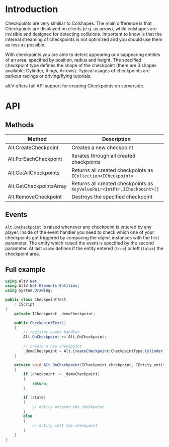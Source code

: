 # Introduction
Checkpoints are very similiar to Colshapes. The main difference is that Checkpoints are displayed on clients (e.g. as arrow), while colshapes are invisible and designed for detecting collisions. Important to know is that the internal streaming of checkpoints is not optimized and you should use them as less as possible.

With checkpoints you are able to detect appearing or disappearing entities of an area, specified by position, radius and height.
The specified checkpoint type defines the shape of the checkpoint (there are 3 shapes available: Cylinder, Rings, Arrows). Typical usages of checkpoints are parkour racings or driving/flying tutorials.

alt:V offers full API support for creating Checkpoints on serverside.

# API
## Methods

Method | Description
-------|------------
Alt.CreateCheckpoint | Creates a new checkpoint
Alt.ForEachCheckpoint | Iterates through all created checkpoints
Alt.GetAllCheckpoints | Returns all created checkpoints as `ICollection<ICheckpoint>`
Alt.GetCheckpointsArray | Returns all created checkpoints as `KeyValuePair<IntPtr,ICheckpoint>[]`
Alt.RemoveCheckpoint | Destroys the specified checkpoint

## Events
`Alt.OnCheckpoint` is raised whenever any checkpoint is entered by any player.
Inside of the event handler you need to check which one of your checkpoints got triggered by comparing the object instances with the first parameter.
The entity which raised the event is specified by the second parameter.
At last `state` defines if the entity entered (`true`) or left (`false`) the checkpoint area.

## Full example
```cs
using AltV.Net;
using AltV.Net.Elements.Entities;
using System.Drawing;

public class CheckpointTest
    : IScript
{
    private ICheckpoint _demoCheckpoint;

    public CheckpointTest()
    {
        // register event handler
        Alt.OnCheckpoint += Alt_OnCheckpoint;
        
        // create a new checkpoint
        _demoCheckpoint = Alt.CreateCheckpoint(CheckpointType.Cylinder, new Position(), 1.5f, 2f, Color.Yellow);
    }

    private void Alt_OnCheckpoint(ICheckpoint checkpoint, IEntity entity, bool state)
    {
        if (checkpoint != _demoCheckpoint)
        {
            return;
        }

        if (state)
        {
            // entity entered the checkpoint
        }
        else
        {
            // entity left the checkpoint
        }
    }
}
```
